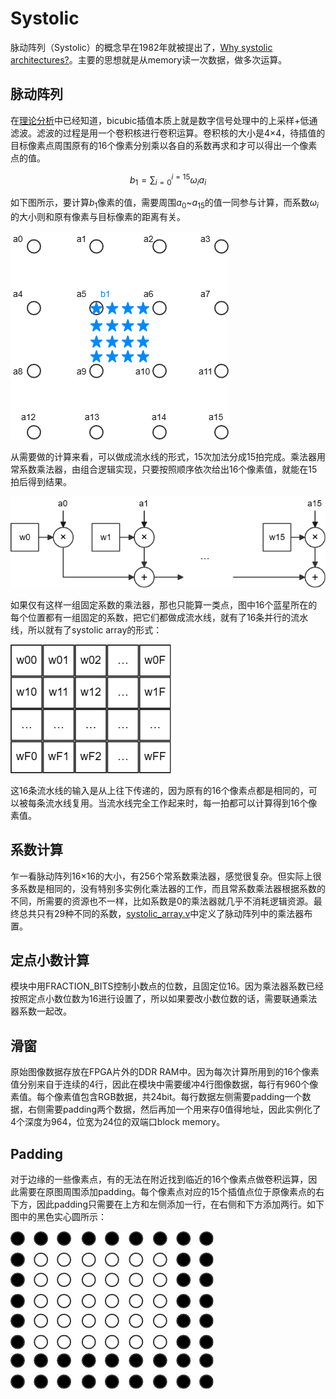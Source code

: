 # Systolic

脉动阵列（Systolic）的概念早在1982年就被提出了，[Why systolic architectures?](https://www.cse.wustl.edu/~roger/560M.f17/01653825.pdf)。主要的思想就是从memory读一次数据，做多次运算。

## 脉动阵列

在[理论分析](./Theory.md)中已经知道，bicubic插值本质上就是数字信号处理中的上采样+低通滤波。滤波的过程是用一个卷积核进行卷积运算。卷积核的大小是4×4，待插值的目标像素点周围原有的16个像素分别乘以各自的系数再求和才可以得出一个像素点的值。

$$b_1 = \sum\nolimits_{i = 0}^{i = 15} {{\omega _i}{a_i}} $$

如下图所示，要计算$b_1$像素的值，需要周围$a_0$\~$a_{15}$的值一同参与计算，而系数$\omega_i$的大小则和原有像素与目标像素的距离有关。

![interpolation](./images/interpolation.png)

从需要做的计算来看，可以做成流水线的形式，15次加法分成15拍完成。乘法器用常系数乘法器，由组合逻辑实现，只要按照顺序依次给出16个像素值，就能在15拍后得到结果。

![line](./images/line.png)

如果仅有这样一组固定系数的乘法器，那也只能算一类点，图中16个蓝星所在的每个位置都有一组固定的系数，把它们都做成流水线，就有了16条并行的流水线，所以就有了systolic array的形式：

![array](./images/array.png)

这16条流水线的输入是从上往下传递的，因为原有的16个像素点都是相同的，可以被每条流水线复用。当流水线完全工作起来时，每一拍都可以计算得到16个像素值。

## 系数计算

乍一看脉动阵列16×16的大小，有256个常系数乘法器，感觉很复杂。但实际上很多系数是相同的，没有特别多实例化乘法器的工作，而且常系数乘法器根据系数的不同，所需要的资源也不一样，比如系数是0的乘法器就几乎不消耗逻辑资源。最终总共只有29种不同的系数，[systolic_array.v](../Logic/ip_repo/src/systolic_array.v)中定义了脉动阵列中的乘法器布置。

## 定点小数计算

模块中用FRACTION_BITS控制小数点的位数，且固定位16。因为乘法器系数已经按照定点小数位数为16进行设置了，所以如果要改小数位数的话，需要联通乘法器系数一起改。

## 滑窗

原始图像数据存放在FPGA片外的DDR RAM中。因为每次计算所用到的16个像素值分别来自于连续的4行，因此在模块中需要缓冲4行图像数据，每行有960个像素值。每个像素值包含RGB数据，共24bit。每行数据左侧需要padding一个数据，右侧需要padding两个数据，然后再加一个用来存0值得地址，因此实例化了4个深度为964，位宽为24位的双端口block memory。

## Padding

对于边缘的一些像素点，有的无法在附近找到临近的16个像素点做卷积运算，因此需要在原图周围添加padding。每个像素点对应的15个插值点位于原像素点的右下方，因此padding只需要在上方和左侧添加一行，在右侧和下方添加两行。如下图中的黑色实心圆所示：

![padding](./images/padding.png)
